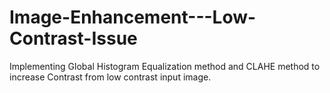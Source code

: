# Image-Enhancement---Low-Contrast-Issue
Implementing Global Histogram Equalization method and CLAHE method to increase Contrast from low contrast input image.
